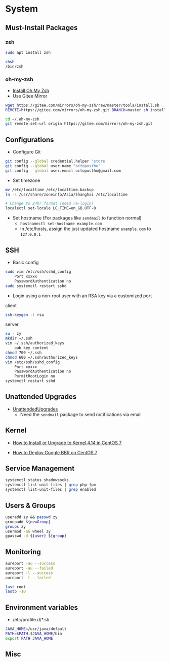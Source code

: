 # System

## Must-Install Packages

### zsh

```bash
sudo apt install zsh

chsh
/bin/zsh
```

### oh-my-zsh

- [Install Oh My Zsh](https://ohmyz.sh/)
- Use Gitee Mirror

```bash
wget https://gitee.com/mirrors/oh-my-zsh/raw/master/tools/install.sh
REMOTE=https://gitee.com/mirrors/oh-my-zsh.git BRANCH=master sh install.sh

cd ~/.oh-my-zsh
git remote set-url origin https://gitee.com/mirrors/oh-my-zsh.git
```

## Configurations

- Configure Git

```bash
git config --global credential.helper 'store'
git config --global user.name "octopusthu"
git config --global user.email octopusthu@gmail.com
```

- Set timezone

```bash
mv /etc/localtime /etc/localtime.backup
ln -s /usr/share/zoneinfo/Asia/Shanghai /etc/localtime

# Change to 24hr format (need re-login)
localectl set-locale LC_TIME=en_GB.UTF-8
```

- Set hostname (For packages like `sendmail` to function normal)
  - `hostnamectl set-hostname example.com`
  - In /etc/hosts, assign the just updated hostname `example.com` to `127.0.0.1`

## SSH

- Basic config

```bash
sudo vim /etc/ssh/sshd_config
    Port xxxxx
    PasswordAuthentication no
sudo systemctl restart sshd
```

- Login using a non-root user with an RSA key via a customized port

client

```bash
ssh-keygen -t rsa
```

server

```bash
su - zy
mkdir ~/.ssh
vim ~/.ssh/authorized_keys
    pub key content
chmod 700 ~/.ssh
chmod 600 ~/.ssh/authorized_keys
vim /etc/ssh/sshd_config
    Port xxxxx
    PasswordAuthentication no
    PermitRootLogin no
systemctl restart sshd
```

## Unattended Upgrades

- [UnattendedUpgrades](https://wiki.debian.org/UnattendedUpgrades)
  - Need the `sendmail` package to send notifications via email

## Kernel

- [How to Install or Upgrade to Kernel 4.14 in CentOS 7](https://www.tecmint.com/install-upgrade-kernel-version-in-centos-7/)

- [How to Deploy Google BBR on CentOS 7](https://www.vultr.com/docs/how-to-deploy-google-bbr-on-centos-7)

## Service Management

```bash
systemctl status shadowsocks
systemctl list-unit-files | grep php-fpm
systemctl list-unit-files | grep enabled
```

## Users & Groups

```bash
useradd zy && passwd zy
groupadd ${newGroup}
groups zy
usermod -aG wheel zy
gpasswd -d ${user} ${group}
```

## Monitoring

```bash
aureport -au --success
aureport -au --failed
aureport -l --success
aureport -l --failed

last root
lastb -10
```

## Environment variables

- /etc/profile.d/*.sh

```sh
JAVA_HOME=/usr/java/default
PATH=$PATH:$JAVA_HOME/bin
export PATH JAVA_HOME
```

## Misc
